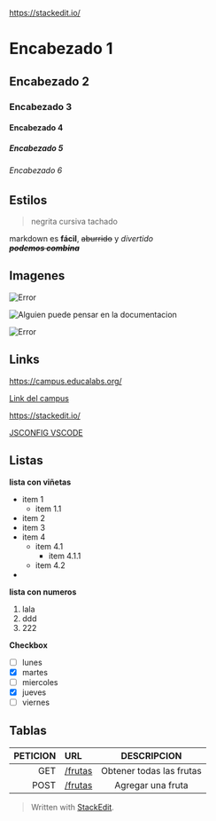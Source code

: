  https://stackedit.io/ 

# Encabezado 1 
## Encabezado 2
### Encabezado 3
#### Encabezado 4
##### Encabezado 5
###### Encabezado 6

## Estilos

> negrita cursiva tachado

markdown es **fácil**, ~~aburrido~~ y *divertido*  
**~~_podemos combina_~~**

## Imagenes


![Error](./img/500.jpg)


![Alguien puede pensar en la documentacion](https://www.memecreator.org/static/images/memes/4763348.jpg
'Alguien puede pensar en la documentacion')

![Error](./img/junior.jpeg)

## Links 
https://campus.educalabs.org/

[Link del campus](https://campus.educalabs.org/)

<https://stackedit.io/>

[JSCONFIG VSCODE](https://code.visualstudio.com/docs/nodejs/working-with-javascript#_type-checking-javascript
)


## Listas
**lista con viñetas**
 - item 1
   - item 1.1
- item 2
 - item 3
 - item 4
   - item 4.1
       - item 4.1.1
    - item 4.2
- 


**lista con numeros**
1. lala
2. ddd
3. 222

**Checkbox**
 - [ ] lunes
 - [x]  martes
 - [ ]  miercoles
 - [x] jueves
 - [ ]  viernes
 
##  Tablas 
|PETICION|URL|DESCRIPCION
|--:|:--|:--:|
| GET |[/frutas](http://localhost:3000/frutas)  | Obtener todas las frutas
| POST|[/frutas](http://localhost:3000/frutas)  | Agregar una fruta

> Written with [StackEdit](https://stackedit.io/).

